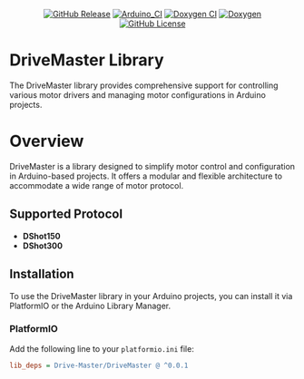 <p align="center">
    <a href="https://github.com/Witty-Wizard/DriveMaster/releases"><img src="https://img.shields.io/github/v/release/Witty-Wizard/DriveMaster" alt="GitHub Release"></a>
    <a href="https://github.com/Witty-Wizard/DriveMaster/actions/workflows/arduinio_ci.yaml"><img src="https://github.com/Witty-Wizard/DriveMaster/actions/workflows/arduinio_ci.yaml/badge.svg" alt="Arduino_CI"></a>
    <a href="https://github.com/Witty-Wizard/DriveMaster/actions/workflows/doxygen.yaml"><img src="https://github.com/Witty-Wizard/DriveMaster/actions/workflows/doxygen.yaml/badge.svg" alt="Doxygen CI"></a>
    <a href="https://witty-wizard.github.io/DriveMaster/"><img src="https://img.shields.io/badge/-Doxygen-2C4AA8?style=flat&logo=doxygen&logoColor=white" alt="Doxygen"></a>
    <a href="https://www.gnu.org/licenses/gpl-3.0.html"><img src="https://img.shields.io/github/license/Witty-Wizard/DriveMaster" alt="GitHub License"></a>
</p>

# DriveMaster Library

The DriveMaster library provides comprehensive support for controlling various motor drivers and managing motor configurations in Arduino projects.

# Overview

DriveMaster is a library designed to simplify motor control and configuration in Arduino-based projects. It offers a modular and flexible architecture to accommodate a wide range of motor protocol.

## Supported Protocol

- **DShot150**
- **DShot300**

## Installation

To use the DriveMaster library in your Arduino projects, you can install it via PlatformIO or the Arduino Library Manager.

### PlatformIO

Add the following line to your `platformio.ini` file:

```ini
lib_deps = Drive-Master/DriveMaster @ ^0.0.1

